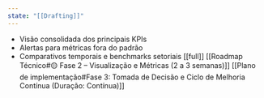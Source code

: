 ```yaml
---
state: "[[Drafting]]"
---
```

- Visão consolidada dos principais KPIs
- Alertas para métricas fora do padrão
- Comparativos temporais e benchmarks setoriais
[[full]]
[[Roadmap Técnico#🟡 Fase 2 – Visualização e Métricas (2 a 3 semanas)]]
[[Plano de implementação#Fase 3: Tomada de Decisão e Ciclo de Melhoria Contínua (Duração: Contínua)]]